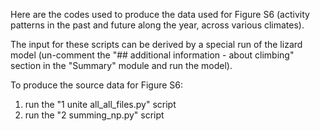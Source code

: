 Here are the codes used to produce the data used for Figure S6 (activity patterns in the past and future along the year, across various climates).

The input for these scripts can be derived by a special run of the lizard model (un-comment the "## additional information - about climbing" section in the "Summary" module and run the model).

To produce the source data for Figure S6:
1. run the "1 unite all_all_files.py" script
2. run the "2 summing_np.py" script
